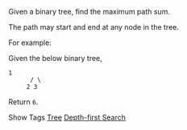 Given a binary tree, find the maximum path sum.

The path may start and end at any node in the tree.

For example:  
 Given the below binary tree,

    1
          / \
         2 3

Return `6`.

Show Tags
 [Tree](/tag/tree/) [Depth-first Search](/tag/depth-first-search/)
